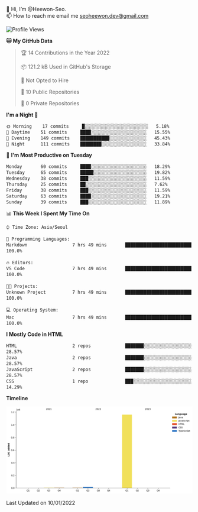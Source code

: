 👋 Hi, I’m @Heewon-Seo.  
📫 How to reach me email me seoheewon.dev@gmail.com 

 <!--START_SECTION:waka-->
![Profile Views](http://img.shields.io/badge/Profile%20Views-11-blue)

**🐱 My GitHub Data** 

> 🏆 14 Contributions in the Year 2022
 > 
> 📦 121.2 kB Used in GitHub's Storage 
 > 
> 🚫 Not Opted to Hire
 > 
> 📜 10 Public Repositories 
 > 
> 🔑 0 Private Repositories  
 > 
**I'm a Night 🦉** 

```text
🌞 Morning    17 commits     █░░░░░░░░░░░░░░░░░░░░░░░░   5.18% 
🌆 Daytime    51 commits     ████░░░░░░░░░░░░░░░░░░░░░   15.55% 
🌃 Evening    149 commits    ███████████░░░░░░░░░░░░░░   45.43% 
🌙 Night      111 commits    ████████░░░░░░░░░░░░░░░░░   33.84%

```
📅 **I'm Most Productive on Tuesday** 

```text
Monday       60 commits     ████░░░░░░░░░░░░░░░░░░░░░   18.29% 
Tuesday      65 commits     █████░░░░░░░░░░░░░░░░░░░░   19.82% 
Wednesday    38 commits     ███░░░░░░░░░░░░░░░░░░░░░░   11.59% 
Thursday     25 commits     ██░░░░░░░░░░░░░░░░░░░░░░░   7.62% 
Friday       38 commits     ███░░░░░░░░░░░░░░░░░░░░░░   11.59% 
Saturday     63 commits     ████░░░░░░░░░░░░░░░░░░░░░   19.21% 
Sunday       39 commits     ███░░░░░░░░░░░░░░░░░░░░░░   11.89%

```


📊 **This Week I Spent My Time On** 

```text
⌚︎ Time Zone: Asia/Seoul

💬 Programming Languages: 
Markdown                 7 hrs 49 mins       █████████████████████████   100.0%

🔥 Editors: 
VS Code                  7 hrs 49 mins       █████████████████████████   100.0%

🐱‍💻 Projects: 
Unknown Project          7 hrs 49 mins       █████████████████████████   100.0%

💻 Operating System: 
Mac                      7 hrs 49 mins       █████████████████████████   100.0%

```

**I Mostly Code in HTML** 

```text
HTML                     2 repos             ███████░░░░░░░░░░░░░░░░░░   28.57% 
Java                     2 repos             ███████░░░░░░░░░░░░░░░░░░   28.57% 
JavaScript               2 repos             ███████░░░░░░░░░░░░░░░░░░   28.57% 
CSS                      1 repo              ███░░░░░░░░░░░░░░░░░░░░░░   14.29%

```


**Timeline**

![Chart not found](https://raw.githubusercontent.com/Heewon-Seo/Heewon-Seo/main/charts/bar_graph.png) 


 Last Updated on 10/01/2022
<!--END_SECTION:waka-->
